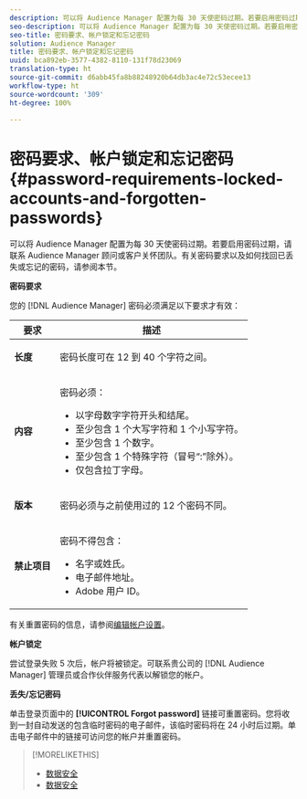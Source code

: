 ```yaml
---
description: 可以将 Audience Manager 配置为每 30 天使密码过期。若要启用密码过期，请联系 Audience Manager 顾问或客户关怀团队。有关密码要求以及如何找回已丢失或忘记的密码，请参阅本节。
seo-description: 可以将 Audience Manager 配置为每 30 天使密码过期。若要启用密码过期，请联系 Audience Manager 顾问或客户关怀团队。有关密码要求以及如何找回已丢失或忘记的密码，请参阅本节。
seo-title: 密码要求、帐户锁定和忘记密码
solution: Audience Manager
title: 密码要求、帐户锁定和忘记密码
uuid: bca892eb-3577-4382-8110-131f78d23069
translation-type: ht
source-git-commit: d6abb45fa8b88248920b64db3ac4e72c53ecee13
workflow-type: ht
source-wordcount: '309'
ht-degree: 100%

---
```



# 密码要求、帐户锁定和忘记密码{#password-requirements-locked-accounts-and-forgotten-passwords}

可以将 Audience Manager 配置为每 30 天使密码过期。若要启用密码过期，请联系 Audience Manager 顾问或客户关怀团队。有关密码要求以及如何找回已丢失或忘记的密码，请参阅本节。

<!-- 

c_password_requirements.xml

 -->

**密码要求**

您的 [!DNL Audience Manager] 密码必须满足以下要求才有效：

<table id="table_9B79E9F634664F6B995649E3158CCF20"> 
 <thead> 
  <tr> 
   <th colname="col1" class="entry"> 要求 </th> 
   <th colname="col2" class="entry"> 描述 </th> 
  </tr> 
 </thead>
 <tbody> 
  <tr> 
   <td colname="col1"> <p> <b>长度</b> </p> </td> 
   <td colname="col2"> <p>密码长度可在 12 到 40 个字符之间。 </p> </td> 
  </tr> 
  <tr> 
   <td colname="col1"> <p> <b>内容</b> </p> </td> 
   <td colname="col2"> <p>密码必须： </p> <p> 
     <ul id="ul_70F64B9DE90E463098DFA8AB8349CF0B"> 
      <li id="li_2FBA66E47F4A4E1BB01DE3722821E100">以字母数字字符开头和结尾。 </li> 
      <li id="li_1390D4C9A48944B68B891EE6CB734BBC">至少包含 1 个大写字符和 1 个小写字符。 </li> 
      <li id="li_B75B64A005804262BAAF0F1901D63358">至少包含 1 个数字。 </li> 
      <li id="li_28452022AF4743B8B159187BBD10890A">至少包含 1 个特殊字符（冒号“:”除外）。 </li> 
      <li id="li_C02B931ABAB84FFE9B87AEBAEDF34EF3">仅包含拉丁字母。 </li> 
     </ul> </p> </td> 
  </tr> 
  <tr> 
   <td colname="col1"> <p> <b>版本</b> </p> </td> 
   <td colname="col2"> <p> 密码必须与之前使用过的 12 个密码不同。 </p> </td> 
  </tr> 
  <tr> 
   <td colname="col1"> <p> <b>禁止项目</b> </p> </td> 
   <td colname="col2"> <p> 密码不得包含： </p> <p> 
     <ul id="ul_08DE186AF56E401B933256E69279847A"> 
      <li id="li_CC854F7F86484774A76CCF927E1400B4">名字或姓氏。 </li> 
      <li id="li_74ACCF3DE717473B8AB9B1720DD891E7">电子邮件地址。 </li> 
      <li id="li_09C1F699BF6843ACAB4E68D2F57461AB"><span class="keyword">Adobe</span> 用户 ID。 </li> 
     </ul> </p> </td> 
  </tr> 
 </tbody> 
</table>

有关重置密码的信息，请参阅[编辑帐户设置](../features/administration/edit-account-settings.md)。

**帐户锁定**

尝试登录失败 5 次后，帐户将被锁定。可联系贵公司的 [!DNL Audience Manager] 管理员或合作伙伴服务代表以解锁您的帐户。

**丢失/忘记密码**

单击登录页面中的 **[!UICONTROL Forgot password]** 链接可重置密码。您将收到一封自动发送的包含临时密码的电子邮件，该临时密码将在 24 小时后过期。单击电子邮件中的链接可访问您的帐户并重置密码。

>[!MORELIKETHIS]
>
>* [数据安全](../overview/data-security-and-privacy/data-security.md)
>* [数据安全](../overview/data-security-and-privacy/data-privacy.md)


